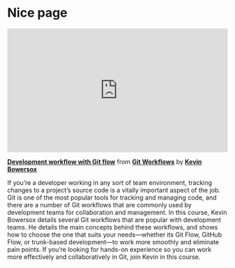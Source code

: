 <h1>Nice page</h1>
<div style="position:relative;height:0;padding-bottom:56.25%"><iframe width="640" height="360" src="https://www.linkedin.com/learning/embed/git-workflows/development-workflow-with-git-flow?autoplay=false&claim=AQEFJa85oyDIVgAAAZWbU9qHM31uAQLl4ZUsf_rCgGUl792XKd25HeoHYA8_HSNii76y13U99oX7jSWsvLR5kQadSWTAZTV-qAaUH4TA5nj1AaN7WuhvCF7plUtrfPg37yI1AJ1T20-VyFYLrbEY7t2C9yoJjI1hwhfmvWDwSgfh79qVBY9gXckYPTcM5X_FHMjAAKP5CmTWSDk_3zfh6kLy6LtSMYjBAC8vo4K9KoNcQsw1cLTlkmADOfucsi2bXDeAYJnw1kwT_qcBIVFPtuLvd68Ay6_7bmFGqjOW_ACyMuK6f9zOEWQqOONdZlgc_S4ZGYu7-n8Di8oq6IMlcTzjudQzt61DqZBYhZJXIOkVg5SArnGfNEm4fRZZ2i7S9LCdQeBSeHGi5U8r8TLIgTS05cYT3kVUTgNJGeZaxqSidDLgEdZkI9yJnCL5MKFXwcHHEU0-wJHm5bMw9BlftqbQm_rJQe72Xh_G6PCCtwoyXX000JZol2bx_BzebJ9fsN_5QXudwbvXHdeihTaA9uTDfdKdxGXyNi3DgwLs9IXRG68bIbB8A06v9lO104gGnr1UjqN73en7dRuseiy_nAqtPY-l8oAILHCztwlYjNerZ1g4BHIFC7ehAWKnkBMWO3d4qTyHA5E4qv0pBoTZU1_x4_aI7qY7TgF9seMc2zPCONQGk8TW9Bx8qUC4OZOoNZkgbMCPwL79rhktqum3-cl73ltwzxckuNRXmoAgrJZe_fCGTmEJ2lwdAhCx9lD8G5ta56NJ1UM1pVOKcci6wbjFxHXME5WtUyn8-3oQOD4011zvhCaVHMDwHw5SdIMPWs8XneItLF28C4eQtVG0mUMzlzk0OTs7uLHeQaYxUqp2xzOksv8D6fltD7Uvit-8oXIvWA9wtOJi3dJJL6XcaVWBYFTzpSUNqXcOcKVtXImtt4pNyiHaQqVivAABJkMmqm8b4IMMRmlvyk2gJBMZpfW4j7TCidNqsQ6wncBA9W2bsijX4Nvxd_Gdy8EBNm3nN3aZUHyuB448waPNgkBwvBmbD6id6kPNyOHgoYIDPBvfdqTmMOCYeo1K3iwVqryOIA9wxhlRJYmE8WJ7NOZHhHU6qftGbMBD_O_graMDNZLexTLKeGL5TunB3Bkgvds2PLrdEcIQuqvsnwLMbaIPM75MVjL2hfMCN5RhFW7QdR80FOJo0SoEFLWEDkCmQsFcwKJUkw" mozallowfullscreen="true" webkitallowfullscreen="true" allowfullscreen="true" frameborder="0" style="position:absolute;width:100%;height:100%;left:0"></iframe></div><p><strong><a href="https://www.linkedin.com/learning/git-workflows/development-workflow-with-git-flow?trk=embed_lil">Development workflow with Git flow</a></strong> from <strong><a href="https://www.linkedin.com/learning/git-workflows?trk=embed_lil">Git Workflows</a></strong> by <strong><a href="https://www.linkedin.com/learning/instructors/kevin-bowersox?trk=embed_lil">Kevin Bowersox</a></strong></p>

If you’re a developer working in any sort of team environment, tracking changes to a project’s source code is a vitally important aspect of the job. Git is one of the most popular tools for tracking and managing code, and there are a number of Git workflows that are commonly used by development teams for collaboration and management. In this course, Kevin Bowersox details several Git workflows that are popular with development teams. He details the main concepts behind these workflows, and shows how to choose the one that suits your needs—whether its Git Flow, GitHub Flow, or trunk-based development—to work more smoothly and eliminate pain points. If you’re looking for hands-on experience so you can work more effectively and collaboratively in Git, join Kevin in this course.
